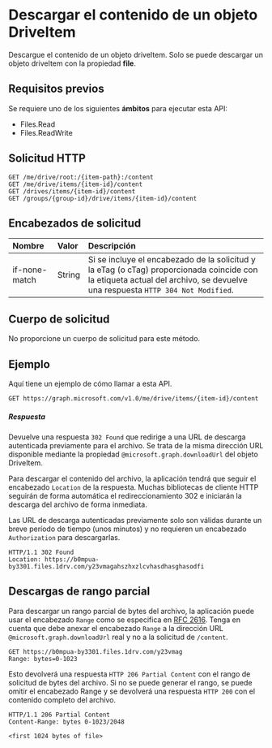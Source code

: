 # <a name="download-the-contents-of-a-driveitem"></a>Descargar el contenido de un objeto DriveItem

Descargue el contenido de un objeto driveItem. Solo se puede descargar un objeto driveItem con la propiedad **file**.

## <a name="prerequisites"></a>Requisitos previos
Se requiere uno de los siguientes **ámbitos** para ejecutar esta API:

  * Files.Read
  * Files.ReadWrite

## <a name="http-request"></a>Solicitud HTTP

<!-- { "blockType": "ignored" } -->
```http
GET /me/drive/root:/{item-path}:/content
GET /me/drive/items/{item-id}/content
GET /drives/items/{item-id}/content
GET /groups/{group-id}/drive/items/{item-id}/content
```

## <a name="request-headers"></a>Encabezados de solicitud

| Nombre          | Valor  | Descripción                                                                                                                                              |
|:--------------|:-------|:---------------------------------------------------------------------------------------------------------------------------------------------------------|
| if-none-match | String | Si se incluye el encabezado de la solicitud y la eTag (o cTag) proporcionada coincide con la etiqueta actual del archivo, se devuelve una respuesta `HTTP 304 Not Modified`. |


## <a name="request-body"></a>Cuerpo de solicitud
No proporcione un cuerpo de solicitud para este método.

## <a name="example"></a>Ejemplo
Aquí tiene un ejemplo de cómo llamar a esta API.


<!-- { "blockType": "request", "name": "driveitem-download-contents" } -->
```http
GET https://graph.microsoft.com/v1.0/me/drive/items/{item-id}/content
```

##### <a name="response"></a>Respuesta
Devuelve una respuesta `302 Found` que redirige a una URL de descarga autenticada previamente para el archivo. Se trata de la misma dirección URL disponible mediante la propiedad `@microsoft.graph.downloadUrl` del objeto DriveItem.

Para descargar el contenido del archivo, la aplicación tendrá que seguir el encabezado `Location` de la respuesta. Muchas bibliotecas de cliente HTTP seguirán de forma automática el redireccionamiento 302 e iniciarán la descarga del archivo de forma inmediata.

Las URL de descarga autenticadas previamente solo son válidas durante un breve período de tiempo (unos minutos) y no requieren un encabezado `Authorization` para descargarlas.

<!-- { "blockType": "response", "@odata.type": "stream" } -->
```http
HTTP/1.1 302 Found
Location: https://b0mpua-by3301.files.1drv.com/y23vmagahszhxzlcvhasdhasghasodfi
```

## <a name="partial-range-downloads"></a>Descargas de rango parcial

Para descargar un rango parcial de bytes del archivo, la aplicación puede usar el encabezado `Range` como se especifica en [RFC 2616](https://www.ietf.org/rfc/rfc2616.txt). Tenga en cuenta que debe anexar el encabezado `Range` a la dirección URL `@microsoft.graph.downloadUrl` real y no a la solicitud de `/content`.

<!-- { "blockType": "request", "name": "driveitem-get-partial-content" } -->
```http
GET https://b0mpua-by3301.files.1drv.com/y23vmag
Range: bytes=0-1023
```

Esto devolverá una respuesta `HTTP 206 Partial Content` con el rango de solicitud de bytes del archivo. Si no se puede generar el rango, se puede omitir el encabezado Range y se devolverá una respuesta `HTTP 200` con el contenido completo del archivo.

<!-- { "blockType": "response", "@odata.type": "stream" } -->
```http
HTTP/1.1 206 Partial Content
Content-Range: bytes 0-1023/2048

<first 1024 bytes of file>
```

<!-- uuid: 8fcb5dbc-d5aa-4681-8e31-b001d5168d79
2015-10-25 14:57:30 UTC -->
<!-- {
  "type": "#page.annotation",
  "description": "Download item",
  "keywords": "",
  "section": "documentation",
  "tocPath": "OneDrive/Item/Download file"
}-->
